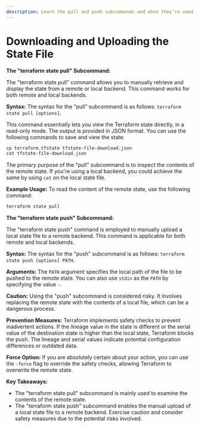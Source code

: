```yaml
---
description: Learn the pull and push subcommands and when they’re used in Terraform state.
---
```


# Downloading and Uploading the State File

**The "terraform state pull" Subcommand:**

The "terraform state pull" command allows you to manually retrieve and display the state from a remote or local backend. This command works for both remote and local backends.

**Syntax:** The syntax for the "pull" subcommand is as follows: `terraform state pull [options]`.

This command essentially lets you view the Terraform state directly, in a read-only mode. The output is provided in JSON format. You can use the following commands to save and view the state:

```bash
cp terraform.tfstate tfstate-file-download.json 
cat tfstate-file-download.json
```

The primary purpose of the "pull" subcommand is to inspect the contents of the remote state. If you're using a local backend, you could achieve the same by using `cat` on the local state file.

**Example Usage:** To read the content of the remote state, use the following command:

```bash
terraform state pull
```

**The "terraform state push" Subcommand:**

The "terraform state push" command is employed to manually upload a local state file to a remote backend. This command is applicable for both remote and local backends.

**Syntax:** The syntax for the "push" subcommand is as follows: `terraform state push [options] PATH`.

**Arguments:** The `PATH` argument specifies the local path of the file to be pushed to the remote state. You can also use `stdin` as the `PATH` by specifying the value `-`.

**Caution:** Using the "push" subcommand is considered risky. It involves replacing the remote state with the contents of a local file, which can be a dangerous process.

**Prevention Measures:** Terraform implements safety checks to prevent inadvertent actions. If the lineage value in the state is different or the serial value of the destination state is higher than the local state, Terraform blocks the push. The lineage and serial values indicate potential configuration differences or outdated data.

**Force Option:** If you are absolutely certain about your action, you can use the `-force` flag to override the safety checks, allowing Terraform to overwrite the remote state.

**Key Takeaways:**

* The "terraform state pull" subcommand is mainly used to examine the contents of the remote state.
* The "terraform state push" subcommand enables the manual upload of a local state file to a remote backend. Exercise caution and consider safety measures due to the potential risks involved.
